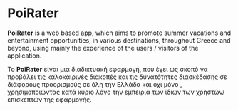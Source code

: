 # PoiRater

**PoiRater** is a web based app,  which aims to promote summer vacations and entertainment opportunities, in various destinations, throughout Greece and beyond, using mainly the experience of the users / visitors of the application.

To **PoiRater** είναι μια διαδικτυακή εφαρμογή, που έχει ως σκοπό να προβάλει τις καλοκαιρινές  διακοπές και τις δυνατότητες διασκέδασης σε διάφορους προορισμούς σε όλη την Ελλάδα και οχι μόνο , χρησιμοποιώντας κατά κύριο λόγο την εμπειρία των ίδιων των χρηστών/επισκεπτών της εφαρμογής.


